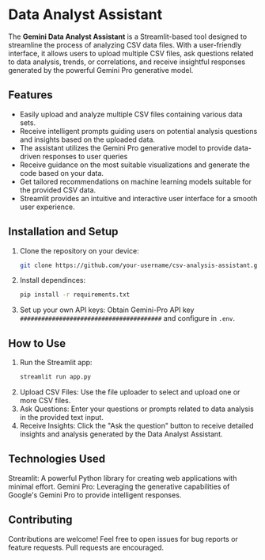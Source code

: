 # Data Analyst Assistant 
The **Gemini Data Analyst Assistant** is a Streamlit-based tool designed to streamline the process of analyzing CSV data files. With a user-friendly interface, it allows users to upload multiple CSV files, ask questions related to data analysis, trends, or correlations, and receive insightful responses generated by the powerful Gemini Pro generative model.

## Features
- Easily upload and analyze multiple CSV files containing various data sets.
- Receive intelligent prompts guiding users on potential analysis questions and insights based on the uploaded data.
- The assistant utilizes the Gemini Pro generative model to provide data-driven responses to user queries
- Receive guidance on the most suitable visualizations and generate the code based on your data.
- Get tailored recommendations on machine learning models suitable for the provided CSV data.
- Streamlit provides an intuitive and interactive user interface for a smooth user experience.

## Installation and Setup
1. Clone the repository on your device:
   ``` bash
   git clone https://github.com/your-username/csv-analysis-assistant.git
2. Install dependinces:
   ``` bash
   pip install -r requirements.txt
3. Set up your own API keys: Obtain Gemini-Pro API key ```########################################``` and configure in ```.env```.
   
## How to Use
1. Run the Streamlit app:
   ``` bash
   streamlit run app.py
2. Upload CSV Files: Use the file uploader to select and upload one or more CSV files.
3. Ask Questions: Enter your questions or prompts related to data analysis in the provided text input.
4. Receive Insights: Click the "Ask the question" button to receive detailed insights and analysis generated by the Data Analyst Assistant.

## Technologies Used
Streamlit: A powerful Python library for creating web applications with minimal effort.
Gemini Pro: Leveraging the generative capabilities of Google's Gemini Pro to provide intelligent responses.

## Contributing
Contributions are welcome! Feel free to open issues for bug reports or feature requests. Pull requests are encouraged.
